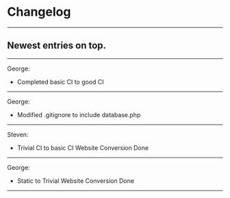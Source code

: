 <h1>Changelog</h1>
<hr/>
<h2>Newest entries on top.</h2>
<hr/>
<p>George:</p>
    <ul>
    <li>Completed basic CI to good CI</li>
    </ul>
<hr/>
<p>George:</p>
    <ul>
    <li>Modified .gitignore to include database.php</li>
    </ul>
<hr/>
<p>Steven:</p>
    <ul>
    <li>Trivial CI to basic CI Website Conversion Done</li>
    </ul>
<hr/>
<p>George:</p>
    <ul>
    <li>Static to Trivial Website Conversion Done</li>
    </ul>
<hr/>
